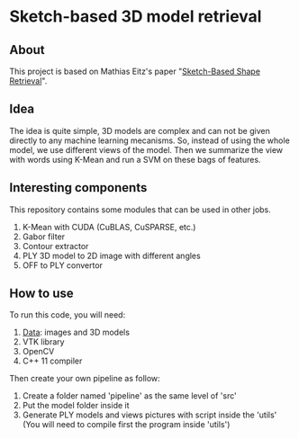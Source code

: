 # Sketch-based 3D model retrieval

## About

This project is based on Mathias Eitz's paper "[Sketch-Based Shape Retrieval](http://cybertron.cg.tu-berlin.de/eitz/pdf/2012_siggraph_sbsr.pdf)".

## Idea

The idea is quite simple, 3D models are complex and can not be given directly to any machine learning mecanisms. So, instead of using the whole
model, we use different views of the model. Then we summarize the view with words using K-Mean and run a SVM on these bags of features.

## Interesting components

This repository contains some modules that can be used in other jobs.

1. K-Mean with CUDA (CuBLAS, CuSPARSE, etc.)
2. Gabor filter
3. Contour extractor
4. PLY 3D model to 2D image with different angles
5. OFF to PLY convertor

## How to use

To run this code, you will need:

1. [Data](http://www.itl.nist.gov/iad/vug/sharp/contest/2013/SBR/): images and 3D models
2. VTK library
3. OpenCV
4. C++ 11 compiler

Then create your own pipeline as follow:

1. Create a folder named 'pipeline' as the same level of 'src'
2. Put the model folder inside it
3. Generate PLY models and views pictures with script inside the 'utils' (You will need to compile first the program inside 'utils')